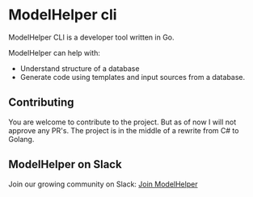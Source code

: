 # ModelHelper cli

ModelHelper CLI is a developer tool written in Go.

ModelHelper can help with:

- Understand structure of a database
- Generate code using templates and input sources from a database.

## Contributing

You are welcome to contribute to the project. But as of now I will not approve any PR's. The project is in the middle of a rewrite from C# to Golang.

## ModelHelper on Slack

Join our growing community on Slack: [Join ModelHelper](https://join.slack.com/t/model-helper/shared_invite/zt-ruud19ok-RFe871ZyFjLHvNGilcjMlg)
